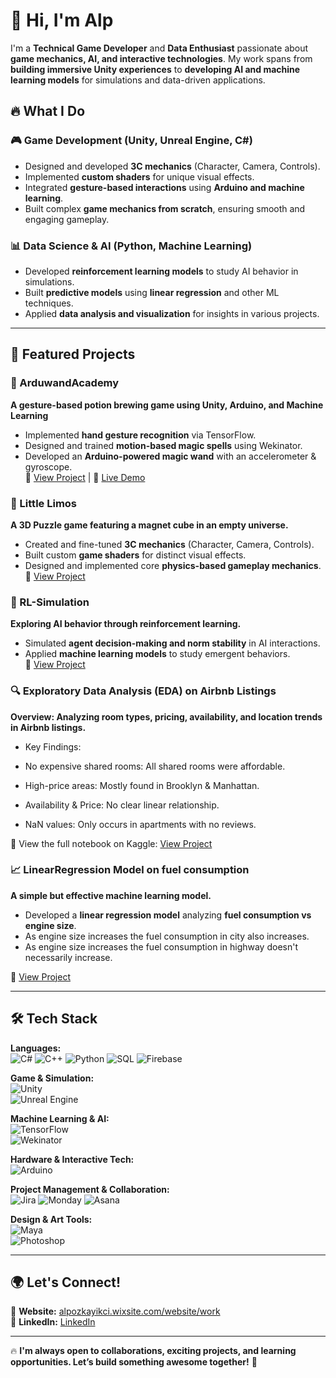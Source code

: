 # 👋 Hi, I'm Alp 

I'm a **Technical Game Developer** and **Data Enthusiast** passionate about **game mechanics, AI, and interactive technologies**. My work spans from **building immersive Unity experiences** to **developing AI and machine learning models** for simulations and data-driven applications.  

## 🔥 What I Do  

### 🎮 Game Development (Unity, Unreal Engine, C#)  
- Designed and developed **3C mechanics** (Character, Camera, Controls).  
- Implemented **custom shaders** for unique visual effects.  
- Integrated **gesture-based interactions** using **Arduino and machine learning**.  
- Built complex **game mechanics from scratch**, ensuring smooth and engaging gameplay.  

### 📊 Data Science & AI (Python, Machine Learning)  
- Developed **reinforcement learning models** to study AI behavior in simulations.  
- Built **predictive models** using **linear regression** and other ML techniques.  
- Applied **data analysis and visualization** for insights in various projects.  

---

## 🚀 Featured Projects  

### 🧙 ArduwandAcademy  
**A gesture-based potion brewing game using Unity, Arduino, and Machine Learning**  
- Implemented **hand gesture recognition** via TensorFlow.  
- Designed and trained **motion-based magic spells** using Wekinator.  
- Developed an **Arduino-powered magic wand** with an accelerometer & gyroscope.  
🔗 [View Project](https://github.com/DarkInvader-ux/ArduwandAcademy) | 🎥 [Live Demo](https://www.youtube.com/watch?v=kKPdtvjVukQ)  

### 🧩 Little Limos  
**A 3D Puzzle game featuring a magnet cube in an empty universe.**  
- Created and fine-tuned **3C mechanics** (Character, Camera, Controls).  
- Built custom **game shaders** for distinct visual effects.  
- Designed and implemented core **physics-based gameplay mechanics**.  
🔗 [View Project](https://github.com/DarkInvader-ux/Little-Limos)  

### 🤖 RL-Simulation  
**Exploring AI behavior through reinforcement learning.**  
- Simulated **agent decision-making and norm stability** in AI interactions.  
- Applied **machine learning models** to study emergent behaviors.  
🔗 [View Project](https://github.com/DarkInvader-ux/RL-Simulation)

### 🔍 Exploratory Data Analysis (EDA) on Airbnb Listings
  **Overview: Analyzing room types, pricing, availability, and location trends in Airbnb listings.**
          
  - Key Findings:
          
  - No expensive shared rooms: All shared rooms were affordable.
          
  - High-price areas: Mostly found in Brooklyn & Manhattan.
          
  - Availability & Price: No clear linear relationship.
          
   - NaN values: Only occurs in apartments with no reviews.

  📌 View the full notebook on Kaggle: [View Project](https://www.kaggle.com/code/alpozkayikci/airbnb-analysis)

### 📈 LinearRegression Model on fuel consumption
**A simple but effective machine learning model.**  
- Developed a **linear regression model** analyzing **fuel consumption vs engine size**.
- As engine size increases the fuel consumption in city also increases.
- As engine size increases the fuel consumption in highway doesn't necessarily increase.
  
🔗 [View Project](https://github.com/DarkInvader-ux/LinearRegression)  

---

## 🛠️ Tech Stack  

**Languages:**  
![C#](https://img.shields.io/badge/C%23-%23239120.svg?style=flat&logo=c-sharp&logoColor=white)
![C++](https://img.shields.io/badge/-C++-blue?logo=cplusplus)
![Python](https://img.shields.io/badge/Python-%233776AB.svg?style=flat&logo=python&logoColor=white)
![SQL](https://img.shields.io/badge/-SQL-000?&logo=MySQL&logoColor=4479A1)
![Firebase](https://img.shields.io/badge/Firebase-FFCA28?style=flat&logo=Firebase&logoColor=white)

**Game & Simulation:**  
![Unity](https://img.shields.io/badge/Unity-100000?style=flat&logo=unity&logoColor=white)  
![Unreal Engine](https://img.shields.io/badge/Unreal%20Engine-0E1128?style=flat&logo=unreal-engine&logoColor=white)  

**Machine Learning & AI:**  
![TensorFlow](https://img.shields.io/badge/TensorFlow-%23FF6F00.svg?style=flat&logo=tensorflow&logoColor=white)  
![Wekinator](https://img.shields.io/badge/Wekinator-%23A020F0.svg?style=flat)  

**Hardware & Interactive Tech:**  
![Arduino](https://img.shields.io/badge/Arduino-%2300979D.svg?style=flat&logo=arduino&logoColor=white)  

**Project Management & Collaboration:**  
![Jira](https://img.shields.io/badge/Jira-0052CC?style=flat&logo=jira&logoColor=white)  ![Monday](https://img.shields.io/badge/Monday-ff6f00?style=flat&logo=monday&logoColor=white)  ![Asana](https://img.shields.io/badge/Asana-273347?style=flat&logo=asana&logoColor=white)  

**Design & Art Tools:**  
![Maya](https://img.shields.io/badge/Maya-00C4B3?style=flat&logo=autodesk&logoColor=white)  
![Photoshop](https://img.shields.io/badge/Photoshop-31A8FF?style=flat&logo=adobe-photoshop&logoColor=white)  

---

## 🌍 Let's Connect!  

🔗 **Website:** [alpozkayikci.wixsite.com/website/work](https://alpozkayikci.wixsite.com/website/work)  
🔗 **LinkedIn:** [LinkedIn](https://es.linkedin.com/in/ismail-alp-ozkayikci-a949011bb)  

---

🔥 **I'm always open to collaborations, exciting projects, and learning opportunities. Let’s build something awesome together!** 🚀  
